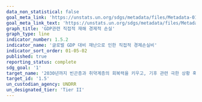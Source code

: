```yaml
---
data_non_statistical: false
goal_meta_link: 'https://unstats.un.org/sdgs/metadata/files/Metadata-01-05-02.pdf'
goal_meta_link_text: 'https://unstats.un.org/sdgs/metadata/files/Metadata-01-05-02.pdf'
graph_title: 'GDP관련 직접적 재해 경제적 손실'
graph_type: line
indicator_number: 1.5.2
indicator_name: '글로벌 GDP 대비 재난으로 인한 직접적 경제손실비'
indicator_sort_order: 01-05-02
published: true
reporting_status: complete
sdg_goal: '1'
target_name: '2030년까지 빈곤층과 취약계층의 회복력을 키우고, 기후 관련 극한 상황 혹은 기타 경제적, 사회적, 환경적인 충격과 재난에 대한 노출 및 취약성을 감소'
target_id: '1.5'
un_custodian_agency: UNDRR
un_designated_tier: 'Tier II'
---
```

